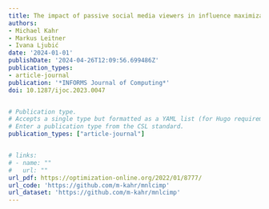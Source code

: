 ```yaml
---
title: The impact of passive social media viewers in influence maximization
authors:
- Michael Kahr
- Markus Leitner
- Ivana Ljubić
date: '2024-01-01'
publishDate: '2024-04-26T12:09:56.699486Z'
publication_types:
- article-journal
publication: '*INFORMS Journal of Computing*'
doi: 10.1287/ijoc.2023.0047


# Publication type.
# Accepts a single type but formatted as a YAML list (for Hugo requirements).
# Enter a publication type from the CSL standard.
publication_types: ["article-journal"]


# links:
# - name: ""
#   url: ""
url_pdf: https://optimization-online.org/2022/01/8777/
url_code: 'https://github.com/m-kahr/mnlcimp'
url_dataset: 'https://github.com/m-kahr/mnlcimp'
---
```

